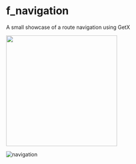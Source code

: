 # f_navigation

A small showcase of a route navigation using GetX

<img src="(https://github.com/augustosalazar/f_navigation/assets/4458129/379f4ca2-0ad2-4ba6-bf05-262989247233" width="300" />

![navigation](https://github.com/augustosalazar/f_navigation/assets/4458129/379f4ca2-0ad2-4ba6-bf05-262989247233)
